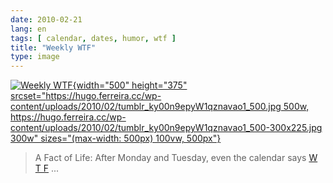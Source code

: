 ```yaml
---
date: 2010-02-21
lang: en
tags: [ calendar, dates, humor, wtf ]
title: "Weekly WTF"
type: image
---
```


[![Weekly
WTF](https://hugo.ferreira.cc/wp-content/uploads/2010/02/tumblr_ky00n9epyW1qznavao1_500.jpg){width="500"
height="375"
srcset="https://hugo.ferreira.cc/wp-content/uploads/2010/02/tumblr_ky00n9epyW1qznavao1_500.jpg 500w, https://hugo.ferreira.cc/wp-content/uploads/2010/02/tumblr_ky00n9epyW1qznavao1_500-300x225.jpg 300w"
sizes="(max-width: 500px) 100vw, 500px"}](http://nerviosismo.tumblr.com/post/395023578/mindfuck)

> A Fact of Life: After Monday and Tuesday, even the calendar says [W T
> F](http://en.wiktionary.org/wiki/wtf) ...

